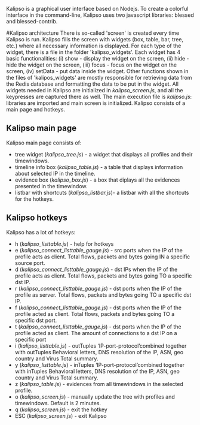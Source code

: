 Kalipso is a graphical user interface based on Nodejs. To create a colorful interface 
in the command-line, Kalipso uses two javascript libraries: blessed and blessed-contrib. 

#Kalipso architecture
There is so-called 'screen' is created every time Kalipso is run. Kalipso fills the screen with
widgets (box, table, bar, tree, etc.) where all necessary information is displayed. For each type
of the widget, there is a file in the folder 'kalipso_widgets'. Each widget has 4 basic functionalities:
(i) show - display the widget on the screen, (ii) hide - hide the widget on the screen, (iii) 
focus - focus on the widget on the screen, (iv) setData - put data inside the widget. Other functions
shown in the files of 'kalipos_widgets' are mostly responsible for retrieving data from the
Redis database and formatting the data to be put in the widget. All widgets needed in Kalipso
are initialized in *kalipso_screen.js*, and all the keypresses are captured there as well.
The main execution file is *kalipso.js*: libraries are imported and main screen is initialized.
Kalipso consists of a main page and hotkeys. 
 
## Kalipso main page
Kalipso main page consists of:

- tree widget (*kalipso_tree.js*) -  a widget that displays all profiles and
 their timewindows.
- timeline info box (*kalipso_table.js*) - a table that displays information about selected IP in the timeline.
- evidence box (*kalipso_box.js*) - a box that diplays all the evidences presented in the timewindow.
- listbar with shortcuts (*kalipso_listbar.js*)- a listbar with all the shortcuts for the hotkeys.

## Kalipso hotkeys
Kalipso has a lot of hotkeys:
- h (*kalipso_listtable.js*) - help for hotkeys
- e (*kalipso_connect_listtable_gauge.js*)  - src ports when the IP of the profile acts as client.
 Total flows, packets and bytes going IN a specific source port.
- d (*kalipso_connect_listtable_gauge.js*) - dst IPs when the IP of the profile acts as client. 
Total flows, packets and bytes going TO a specific dst IP.
- r (*kalipso_connect_listtable_gauge.js*) - dst ports when the IP of the profile as server. 
Total flows, packets and bytes going TO a specific dst IP.
- f (*kalipso_connect_listtable_gauge.js*) - dst ports when the IP of the profile acted as client.
 Total flows, packets and bytes going TO a specific dst port.
- t  (*kalipso_connect_listtable_gauge.js*) - dst ports when the IP of the profile acted  as client. 
The amount of connections to a dst IP on a specific port 
- i (*kalipso_listtable.js*) - outTuples ‘IP-port-protocol’combined together with outTuples
 Behavioral letters, DNS resolution  of the IP, ASN, geo country and 
 Virus Total summary.
- y (*kalipso_listtable.js*) - inTuples ‘IP-port-protocol’combined together with inTuples 
Behavioral letters, DNS resolution  of the IP, ASN, 
geo country and Virus Total summary.
- z (*kalipso_table.js*) - evidences from all timewindows in the selected profile.
- o (*kalipso_screen.js*) - manually update the tree with profiles and timewindows. Default is 2 minutes. 
- q (*kalipso_screen.js*) - exit the hotkey
- ESC (*kalipso_screen.js*) - exit Kalipso
  